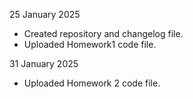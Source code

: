 25 January 2025 
- Created repository and changelog file.
- Uploaded Homework1 code file.

31 January 2025
- Uploaded Homework 2 code file.
